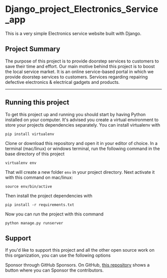 # Django_project_Electronics_Service_app

This is a very simple Electronics service website built with Django.

## Project Summary

The purpose of this project is to provide doorstep services to customers to save their time and effort. Our main motive behind this project is to boost the local service market. It is an online service-based portal in which we provide doorstep services to customers. Services regarding repairing defective electronics & electrical gadgets and products.

---

## Running this project

To get this project up and running you should start by having Python installed on your computer. It's advised you create a virtual environment to store your projects dependencies separately. You can install virtualenv with

```
pip install virtualenv
```

Clone or download this repository and open it in your editor of choice. In a terminal (mac/linux) or windows terminal, run the following command in the base directory of this project

```
virtualenv env
```

That will create a new folder `env` in your project directory. Next activate it with this command on mac/linux:

```
source env/bin/active
```

Then install the project dependencies with

```
pip install -r requirements.txt
```

Now you can run the project with this command

```
python manage.py runserver
```

## Support

If you'd like to support this project and all the other open source work on this organization, you can use the following options

Sponsor through GitHub Sponsors. On GitHub, [this repository](https://github.com/shahulhameed09/Django_project_Electronics_Service_Webpp) shows a button where you can Sponsor the contributors.


